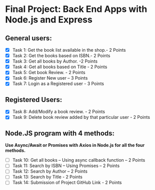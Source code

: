 # Final Project: Back End Apps with Node.js and Express

## General users:
- [x] Task 1: Get the book list available in the shop.- 2 Points
- [x] Task 2: Get the books based on ISBN.- 2 Points
- [x] Task 3: Get all books by Author. -2 Points
- [x] Task 4: Get all books based on Title - 2 Points
- [x] Task 5: Get book Review. - 2 Points
- [x] Task 6: Register New user – 3 Points
- [x] Task 7: Login as a Registered user - 3 Points

## Registered Users:
- [x] Task 8: Add/Modify a book review. - 2 Points
- [x] Task 9: Delete book review added by that particular user - 2 Points

## Node.JS program with 4 methods:
**Use Async/Await or Promises with Axios in Node.js for all the four methods.**
- [ ] Task 10: Get all books – Using async callback function – 2 Points
- [ ] Task 11: Search by ISBN – Using Promises – 2 Points
- [ ] Task 12: Search by Author – 2 Points
- [ ] Task 13: Search by Title - 2 Points
- [ ] Task 14: Submission of Project GitHub Link - 2 Points
